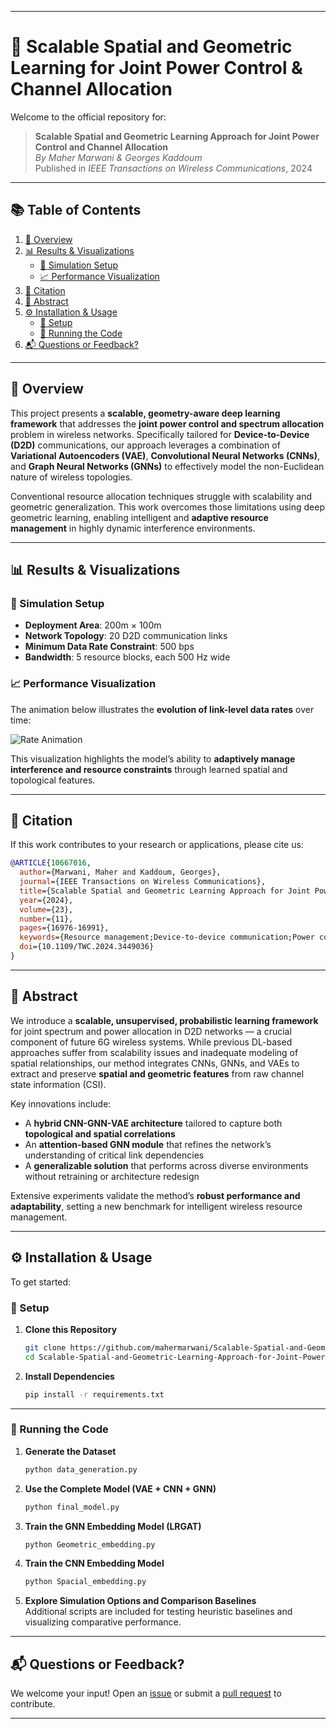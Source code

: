 
---

# 📡 Scalable Spatial and Geometric Learning for Joint Power Control & Channel Allocation

Welcome to the official repository for:

> **Scalable Spatial and Geometric Learning Approach for Joint Power Control and Channel Allocation**  
> *By Maher Marwani & Georges Kaddoum*  
> Published in *IEEE Transactions on Wireless Communications*, 2024

---

## 📚 Table of Contents

1. [🔬 Overview](#-overview)  
2. [📊 Results & Visualizations](#-results--visualizations)  
   - [📍 Simulation Setup](#-simulation-setup)  
   - [📈 Performance Visualization](#-performance-visualization)  
3. [📄 Citation](#-citation)  
4. [🧠 Abstract](#-abstract)  
5. [⚙️ Installation & Usage](#️-installation--usage)  
   - [🔧 Setup](#-setup)  
   - [🚀 Running the Code](#-running-the-code)  
6. [📬 Questions or Feedback?](#-questions-or-feedback)

---

## 🔬 Overview

This project presents a **scalable, geometry-aware deep learning framework** that addresses the **joint power control and spectrum allocation** problem in wireless networks. Specifically tailored for **Device-to-Device (D2D)** communications, our approach leverages a combination of **Variational Autoencoders (VAE)**, **Convolutional Neural Networks (CNNs)**, and **Graph Neural Networks (GNNs)** to effectively model the non-Euclidean nature of wireless topologies.

Conventional resource allocation techniques struggle with scalability and geometric generalization. This work overcomes those limitations using deep geometric learning, enabling intelligent and **adaptive resource management** in highly dynamic interference environments.

---

## 📊 Results & Visualizations

### 📍 Simulation Setup  
- **Deployment Area**: 200m × 100m  
- **Network Topology**: 20 D2D communication links  
- **Minimum Data Rate Constraint**: 500 bps  
- **Bandwidth**: 5 resource blocks, each 500 Hz wide

### 📈 Performance Visualization  
The animation below illustrates the **evolution of link-level data rates** over time:

![Rate Animation](results/rate_animation.gif)

This visualization highlights the model’s ability to **adaptively manage interference and resource constraints** through learned spatial and topological features.

---

## 📄 Citation

If this work contributes to your research or applications, please cite us:

```bibtex
@ARTICLE{10667016,
  author={Marwani, Maher and Kaddoum, Georges},
  journal={IEEE Transactions on Wireless Communications}, 
  title={Scalable Spatial and Geometric Learning Approach for Joint Power Control and Channel Allocation}, 
  year={2024},
  volume={23},
  number={11},
  pages={16976-16991},
  keywords={Resource management;Device-to-device communication;Power control;Interference;Graph neural networks;Channel allocation;Heuristic algorithms;Intelligent resource allocation;RRM;6G;D2D;GNN;CNN;VAE},
  doi={10.1109/TWC.2024.3449036}
}
```

---

## 🧠 Abstract

We introduce a **scalable, unsupervised, probabilistic learning framework** for joint spectrum and power allocation in D2D networks — a crucial component of future 6G wireless systems. While previous DL-based approaches suffer from scalability issues and inadequate modeling of spatial relationships, our method integrates CNNs, GNNs, and VAEs to extract and preserve **spatial and geometric features** from raw channel state information (CSI).

Key innovations include:  
- A **hybrid CNN-GNN-VAE architecture** tailored to capture both **topological and spatial correlations**  
- An **attention-based GNN module** that refines the network’s understanding of critical link dependencies  
- A **generalizable solution** that performs across diverse environments without retraining or architecture redesign

Extensive experiments validate the method’s **robust performance and adaptability**, setting a new benchmark for intelligent wireless resource management.

---

## ⚙️ Installation & Usage

To get started:

### 🔧 Setup

1. **Clone this Repository**
   ```bash
   git clone https://github.com/mahermarwani/Scalable-Spatial-and-Geometric-Learning-Approach-for-Joint-Power-Control-and-Channel-Allocation.git
   cd Scalable-Spatial-and-Geometric-Learning-Approach-for-Joint-Power-Control-and-Channel-Allocation
   ```

2. **Install Dependencies**
   ```bash
   pip install -r requirements.txt
   ```

---

### 🚀 Running the Code

1. **Generate the Dataset**
   ```bash
   python data_generation.py
   ```

2. **Use the Complete Model (VAE + CNN + GNN)**
   ```bash
   python final_model.py
   ```

3. **Train the GNN Embedding Model (LRGAT)**
   ```bash
   python Geometric_embedding.py
   ```

4. **Train the CNN Embedding Model**
   ```bash
   python Spacial_embedding.py
   ```

5. **Explore Simulation Options and Comparison Baselines**  
   Additional scripts are included for testing heuristic baselines and visualizing comparative performance.

---

## 📬 Questions or Feedback?

We welcome your input! Open an [issue](https://github.com/mahermarwani/Graph-Neural-Networks-Approach-for-Joint-Wireless-Power-Control-and-Spectrum-Allocation/issues) or submit a [pull request](https://github.com/mahermarwani/Graph-Neural-Networks-Approach-for-Joint-Wireless-Power-Control-and-Spectrum-Allocation/pulls) to contribute. 

---